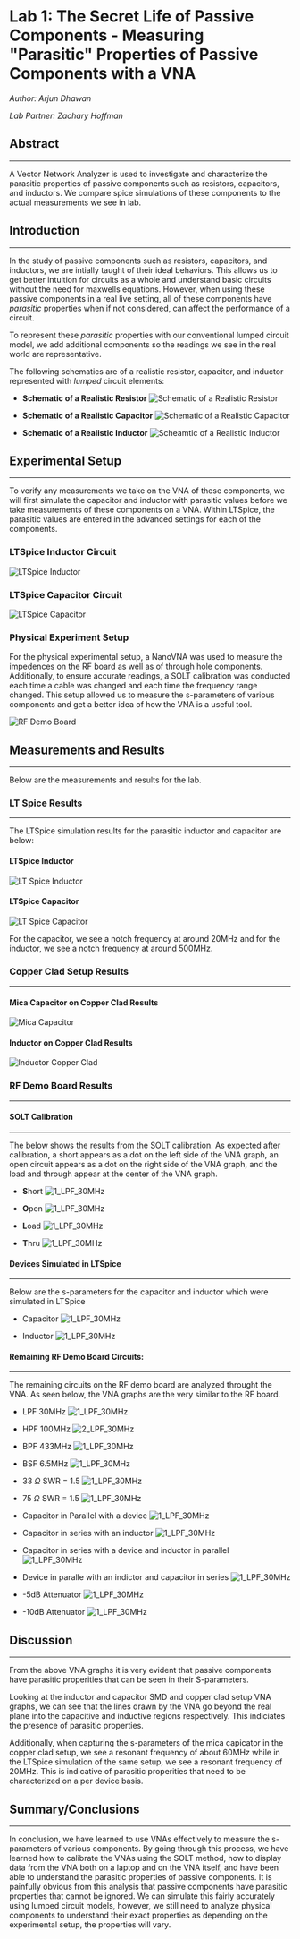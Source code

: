 # Lab 1: The Secret Life of Passive Components - Measuring "Parasitic" Properties of Passive Components with a VNA

*Author: Arjun Dhawan*

*Lab Partner: Zachary Hoffman*

## **Abstract**
---
A Vector Network Analyzer is used to investigate and characterize the parasitic properties of passive components such as resistors, capacitors, and inductors. We compare spice simulations of these components to the actual measurements we see in lab.


## **Introduction**
---
In the study of passive components such as resistors, capacitors, and inductors, we are intially taught of their ideal behaviors. This allows us to get better intuition for circuits as a whole and understand basic circuits without the need for maxwells equations. However, when using these passive components in a real live setting, all of these components have *parasitic* properties when if not considered, can affect the performance of a circuit. 

To represent these *parasitic* properties with our conventional lumped circuit model, we add additional components so the readings we see in the real world are representative. 

The following schematics are of a realistic resistor, capacitor, and inductor represented with *lumped* circuit elements: 

- **Schematic of a Realistic Resistor**
![Schematic of a Realistic Resistor](pics/realistic_resistor.png)

- **Schematic of a Realistic Capacitor**
![Schematic of a Realistic Capacitor](pics/realistic_capacitor.png)

- **Schematic of a Realistic Inductor**
![Scheamtic of a Realistic Inductor](pics/realistic_inductor.png)

## **Experimental Setup**
---
To verify any measurements we take on the VNA of these components, we will first simulate the capacitor and inductor with parasitic values before we take measurements of these components on a VNA. Within LTSpice, the parasitic values are entered in the advanced settings for each of the components.

### **LTSpice Inductor Circuit**

![LTSpice Inductor](pics/ltspice_parasitic_capacitor.png)

### **LTSpice Capacitor Circuit**

![LTSpice Capacitor](pics/ltspice_parasitic_inductor.png)

### **Physical Experiment Setup**
For the physical experimental setup, a NanoVNA was used to measure the impedences on the RF board as well as of through hole components. Additionally, to ensure accurate readings, a SOLT calibration was conducted each time a cable was changed and each time the frequency range changed. This setup allowed us to measure the s-parameters of various components and get a better idea of how the VNA is a useful tool. 

![RF Demo Board](pics/rf_demo_board.jpeg)

## **Measurements and Results**
---
Below are the measurements and results for the lab.

### **LT Spice Results**
___
The LTSpice simulation results for the parasitic inductor and capacitor are below: 

#### **LTSpice Inductor**
![LT Spice Inductor](pics/ltspice_parasitic_inductor_v_i_graph.png)

#### **LTSpice Capacitor**
![LT Spice Capacitor](pics/ltspice_parasitic_capacitor_v_i_graph.png)

For the capacitor, we see a notch frequency at around 20MHz and for the inductor, we see a notch frequency at around 500MHz.

### **Copper Clad Setup Results**
___

#### **Mica Capacitor on Copper Clad Results**
![Mica Capacitor](pics/Mica_cap_analyzed_through_VNA.png)

#### **Inductor on Copper Clad Results**
![Inductor Copper Clad](pics/inductor_analyzed_in_series_with_a_resistor_maybe.png)

### **RF Demo Board Results**
___
#### **SOLT Calibration**
___
The below shows the results from the SOLT calibration. As expected after calibration, a short appears as a dot on the left side of the VNA graph, an open circuit appears as a dot on the right side of the VNA graph, and the load and through appear at the center of the VNA graph. 

- **S**hort
![1_LPF_30MHz](pics/13_short.png)

- **O**pen
![1_LPF_30MHz](pics/14_open.png)

- **L**oad
![1_LPF_30MHz](pics/15_load.png)

- **T**hru
![1_LPF_30MHz](pics/16_thru.png)

#### **Devices Simulated in LTSpice**
___
Below are the s-parameters for the capacitor and inductor which were simulated in LTSpice
- Capacitor
![1_LPF_30MHz](pics/7_cap.png)

- Inductor
![1_LPF_30MHz](pics/8_inductor.png)

#### **Remaining RF Demo Board Circuits:**
___
The remaining circuits on the RF demo board are analyzed throught the VNA. As seen below, the VNA graphs are the very similar to the RF board. 
- LPF 30MHz
![1_LPF_30MHz](pics/1_LPF_30MHz.png)

- HPF 100MHz
![2_LPF_30MHz](pics/2_HPF_100MHz.png)

- BPF 433MHz
![1_LPF_30MHz](pics/3_BPF_433MHz.png)

- BSF 6.5MHz
![1_LPF_30MHz](pics/4_BSF_6_5_MHz.png)

- 33 $\Omega$ SWR = 1.5
![1_LPF_30MHz](pics/5_33_ohm_swr.png)

- 75 $\Omega$ SWR = 1.5
![1_LPF_30MHz](pics/6_75_ohm_swr.png)

- Capacitor in Parallel with a device
![1_LPF_30MHz](pics/9_cap_device.png)

- Capacitor in series with an inductor
![1_LPF_30MHz](pics/10_cap_inductor.png)

- Capacitor in series with a device and inductor in parallel
![1_LPF_30MHz](pics/11_cap_parallel_inductor_resistor.png)

- Device in paralle with an indictor and capacitor in series
![1_LPF_30MHz](pics/12_parallel_series_cap_inductor_device.png)

- -5dB Attenuator
![1_LPF_30MHz](pics/17_att_neg_5.png)

- -10dB Attenuator
![1_LPF_30MHz](pics/18_att_neg_10.png)



## Discussion
---
From the above VNA graphs it is very evident that passive components have parasitic properities that can be seen in their S-parameters.

Looking at the inductor and capacitor SMD and copper clad setup VNA graphs, we can see that the lines drawn by the VNA go beyond the real plane into the capacitive and inductive regions respectively. This indiciates the presence of parasitic properties. 

Additionally, when capturing the s-parameters of the mica capicator in the copper clad setup, we see a resonant frequency of about 60MHz while in the LTSpice simulation of the same setup, we see a resonant frequency of 20MHz. This is indicative of parasitic properities that need to be characterized on a per device basis. 

## Summary/Conclusions
---
In conclusion, we have learned to use VNAs effectively to measure the s-parameters of various components. By going through this process, we have learned how to calibrate the VNAs using the SOLT method, how to display data from the VNA both on a laptop and on the VNA itself, and have been able to understand the parasitic properties of passive components. It is painfully obvious from this analysis that passive components have parasitic properties that cannot be ignored. We can simulate this fairly accurately using lumped circuit models, however, we still need to analyze physical components to understand their exact properties as depending on the experimental setup, the properties will vary. 